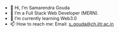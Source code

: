 - 👋 Hi, I’m Samarendra Gouda
- 👀 I’m a Full Stack Web Developer (MERN).
- 🌱 I’m currently learning Web3.0
- 📫 How to reach me:
        Email: s_gouda@ch.iitr.ac.in

<!---
samarendra18/samarendra18 is a ✨ special ✨ repository because its `README.md` (this file) appears on your GitHub profile.
You can click the Preview link to take a look at your changes.
--->
